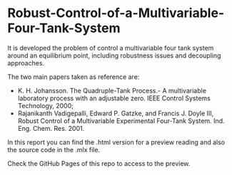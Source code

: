 # Robust-Control-of-a-Multivariable-Four-Tank-System
It is developed the problem of control a multivariable four tank system around an equilibrium point, including robustness issues and decoupling approaches.

The two main papers taken as reference are:
- K. H. Johansson. The Quadruple-Tank Process.- A multivariable laboratory process with an adjustable zero. IEEE Control Systems Technology, 2000;
- Rajanikanth Vadigepalli, Edward P. Gatzke, and Francis J. Doyle III, Robust Control of a Multivariable Experimental Four-Tank System. Ind. Eng. Chem. Res. 2001.

In this report you can find the .html version for a preview reading and also the source code in the .mlx file.

Check the GitHub Pages of this repo to access to the preview.
